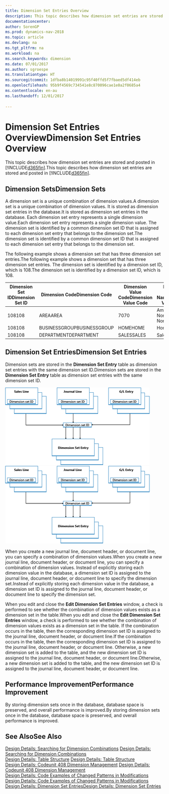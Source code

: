 ```yaml
---
title: Dimension Set Entries Overview
description: This topic describes how dimension set entries are stored and posted in [!INCLUDE[d365fin](includes/d365fin_md.md)].
documentationcenter: 
author: SorenGP
ms.prod: dynamics-nav-2018
ms.topic: article
ms.devlang: na
ms.tgt_pltfrm: na
ms.workload: na
ms.search.keywords: dimension
ms.date: 07/01/2017
ms.author: sgroespe
ms.translationtype: HT
ms.sourcegitcommit: 1dfba8b14019991c95f40ffd5f7fbaed5df414eb
ms.openlocfilehash: 95b9f4569c734541e8c870096cae1e0a2f0685a4
ms.contentlocale: en-au
ms.lasthandoff: 12/01/2017

---
```

# <a name="dimension-set-entries-overview"></a><span data-ttu-id="9611b-103">Dimension Set Entries Overview</span><span class="sxs-lookup"><span data-stu-id="9611b-103">Dimension Set Entries Overview</span></span>
<span data-ttu-id="9611b-104">This topic describes how dimension set entries are stored and posted in [!INCLUDE[d365fin](includes/d365fin_md.md)].</span><span class="sxs-lookup"><span data-stu-id="9611b-104">This topic describes how dimension set entries are stored and posted in [!INCLUDE[d365fin](includes/d365fin_md.md)].</span></span>  
  
## <a name="dimension-sets"></a><span data-ttu-id="9611b-105">Dimension Sets</span><span class="sxs-lookup"><span data-stu-id="9611b-105">Dimension Sets</span></span>  
<span data-ttu-id="9611b-106">A dimension set is a unique combination of dimension values.</span><span class="sxs-lookup"><span data-stu-id="9611b-106">A dimension set is a unique combination of dimension values.</span></span> <span data-ttu-id="9611b-107">It is stored as dimension set entries in the database.</span><span class="sxs-lookup"><span data-stu-id="9611b-107">It is stored as dimension set entries in the database.</span></span> <span data-ttu-id="9611b-108">Each dimension set entry represents a single dimension value.</span><span class="sxs-lookup"><span data-stu-id="9611b-108">Each dimension set entry represents a single dimension value.</span></span> <span data-ttu-id="9611b-109">The dimension set is identified by a common dimension set ID that is assigned to each dimension set entry that belongs to the dimension set.</span><span class="sxs-lookup"><span data-stu-id="9611b-109">The dimension set is identified by a common dimension set ID that is assigned to each dimension set entry that belongs to the dimension set.</span></span>  
  
<span data-ttu-id="9611b-110">The following example shows a dimension set that has three dimension set entries.</span><span class="sxs-lookup"><span data-stu-id="9611b-110">The following example shows a dimension set that has three dimension set entries.</span></span> <span data-ttu-id="9611b-111">The dimension set is identified by a dimension set ID, which is 108.</span><span class="sxs-lookup"><span data-stu-id="9611b-111">The dimension set is identified by a dimension set ID, which is 108.</span></span>  
  
|<span data-ttu-id="9611b-112">Dimension Set ID</span><span class="sxs-lookup"><span data-stu-id="9611b-112">Dimension Set ID</span></span>|<span data-ttu-id="9611b-113">Dimension Code</span><span class="sxs-lookup"><span data-stu-id="9611b-113">Dimension Code</span></span>|<span data-ttu-id="9611b-114">Dimension Value Code</span><span class="sxs-lookup"><span data-stu-id="9611b-114">Dimension Value Code</span></span>|<span data-ttu-id="9611b-115">Dimension Value Name</span><span class="sxs-lookup"><span data-stu-id="9611b-115">Dimension Value Name</span></span>|  
|----------------------|--------------------|--------------------------|--------------------------|  
|<span data-ttu-id="9611b-116">108</span><span class="sxs-lookup"><span data-stu-id="9611b-116">108</span></span>|<span data-ttu-id="9611b-117">AREA</span><span class="sxs-lookup"><span data-stu-id="9611b-117">AREA</span></span>|<span data-ttu-id="9611b-118">70</span><span class="sxs-lookup"><span data-stu-id="9611b-118">70</span></span>|<span data-ttu-id="9611b-119">America North</span><span class="sxs-lookup"><span data-stu-id="9611b-119">America North</span></span>|  
|<span data-ttu-id="9611b-120">108</span><span class="sxs-lookup"><span data-stu-id="9611b-120">108</span></span>|<span data-ttu-id="9611b-121">BUSINESSGROUP</span><span class="sxs-lookup"><span data-stu-id="9611b-121">BUSINESSGROUP</span></span>|<span data-ttu-id="9611b-122">HOME</span><span class="sxs-lookup"><span data-stu-id="9611b-122">HOME</span></span>|<span data-ttu-id="9611b-123">Home</span><span class="sxs-lookup"><span data-stu-id="9611b-123">Home</span></span>|  
|<span data-ttu-id="9611b-124">108</span><span class="sxs-lookup"><span data-stu-id="9611b-124">108</span></span>|<span data-ttu-id="9611b-125">DEPARTMENT</span><span class="sxs-lookup"><span data-stu-id="9611b-125">DEPARTMENT</span></span>|<span data-ttu-id="9611b-126">SALES</span><span class="sxs-lookup"><span data-stu-id="9611b-126">SALES</span></span>|<span data-ttu-id="9611b-127">Sales</span><span class="sxs-lookup"><span data-stu-id="9611b-127">Sales</span></span>|  
  
## <a name="dimension-set-entries"></a><span data-ttu-id="9611b-128">Dimension Set Entries</span><span class="sxs-lookup"><span data-stu-id="9611b-128">Dimension Set Entries</span></span>  
<span data-ttu-id="9611b-129">Dimension sets are stored in the **Dimension Set Entry** table as dimension set entries with the same dimension set ID.</span><span class="sxs-lookup"><span data-stu-id="9611b-129">Dimension sets are stored in the **Dimension Set Entry** table as dimension set entries with the same dimension set ID.</span></span>  
  
<span data-ttu-id="9611b-130">![Dimension Entry overview](media/dimensionentrynav7.png "DimensionEntryNAV7")</span><span class="sxs-lookup"><span data-stu-id="9611b-130">![Dimension Entry overview](media/dimensionentrynav7.png "DimensionEntryNAV7")</span></span>  
  
<span data-ttu-id="9611b-131">When you create a new journal line, document header, or document line, you can specify a combination of dimension values.</span><span class="sxs-lookup"><span data-stu-id="9611b-131">When you create a new journal line, document header, or document line, you can specify a combination of dimension values.</span></span> <span data-ttu-id="9611b-132">Instead of explicitly storing each dimension value in the database, a dimension set ID is assigned to the journal line, document header, or document line to specify the dimension set.</span><span class="sxs-lookup"><span data-stu-id="9611b-132">Instead of explicitly storing each dimension value in the database, a dimension set ID is assigned to the journal line, document header, or document line to specify the dimension set.</span></span>  
  
<span data-ttu-id="9611b-133">When you edit and close the **Edit Dimension Set Entries** window, a check is performed to see whether the combination of dimension values exists as a dimension set in the table.</span><span class="sxs-lookup"><span data-stu-id="9611b-133">When you edit and close the **Edit Dimension Set Entries** window, a check is performed to see whether the combination of dimension values exists as a dimension set in the table.</span></span> <span data-ttu-id="9611b-134">If the combination occurs in the table, then the corresponding dimension set ID is assigned to the journal line, document header, or document line.</span><span class="sxs-lookup"><span data-stu-id="9611b-134">If the combination occurs in the table, then the corresponding dimension set ID is assigned to the journal line, document header, or document line.</span></span> <span data-ttu-id="9611b-135">Otherwise, a new dimension set is added to the table, and the new dimension set ID is assigned to the journal line, document header, or document line.</span><span class="sxs-lookup"><span data-stu-id="9611b-135">Otherwise, a new dimension set is added to the table, and the new dimension set ID is assigned to the journal line, document header, or document line.</span></span>  
  
## <a name="performance-improvement"></a><span data-ttu-id="9611b-136">Performance Improvement</span><span class="sxs-lookup"><span data-stu-id="9611b-136">Performance Improvement</span></span>  
<span data-ttu-id="9611b-137">By storing dimension sets once in the database, database space is preserved, and overall performance is improved.</span><span class="sxs-lookup"><span data-stu-id="9611b-137">By storing dimension sets once in the database, database space is preserved, and overall performance is improved.</span></span>  
  
## <a name="see-also"></a><span data-ttu-id="9611b-138">See Also</span><span class="sxs-lookup"><span data-stu-id="9611b-138">See Also</span></span>  
<span data-ttu-id="9611b-139">[Design Details: Searching for Dimension Combinations](design-details-searching-for-dimension-combinations.md) </span><span class="sxs-lookup"><span data-stu-id="9611b-139">[Design Details: Searching for Dimension Combinations](design-details-searching-for-dimension-combinations.md) </span></span>  
<span data-ttu-id="9611b-140">[Design Details: Table Structure](design-details-table-structure.md) </span><span class="sxs-lookup"><span data-stu-id="9611b-140">[Design Details: Table Structure](design-details-table-structure.md) </span></span>  
<span data-ttu-id="9611b-141">[Design Details: Codeunit 408 Dimension Management](design-details-codeunit-408-dimension-management.md) </span><span class="sxs-lookup"><span data-stu-id="9611b-141">[Design Details: Codeunit 408 Dimension Management](design-details-codeunit-408-dimension-management.md) </span></span>  
<span data-ttu-id="9611b-142">[Design Details: Code Examples of Changed Patterns in Modifications](design-details-code-examples-of-changed-patterns-in-modifications.md) </span><span class="sxs-lookup"><span data-stu-id="9611b-142">[Design Details: Code Examples of Changed Patterns in Modifications](design-details-code-examples-of-changed-patterns-in-modifications.md) </span></span>  
[<span data-ttu-id="9611b-143">Design Details: Dimension Set Entries</span><span class="sxs-lookup"><span data-stu-id="9611b-143">Design Details: Dimension Set Entries</span></span>](design-details-dimension-set-entries.md)   

